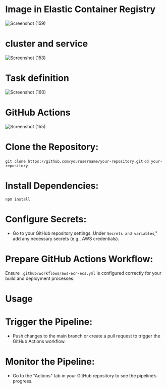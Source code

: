 # Image  in Elastic Container Registry
![Screenshot (159)](https://github.com/user-attachments/assets/b68e8e7a-bf0d-4800-a27a-2d1c5da65a0e) 
<br>
# cluster and service

![Screenshot (153)](https://github.com/user-attachments/assets/9ea7e770-217b-48a4-b740-00a26f0e322d)

# Task definition

![Screenshot (160)](https://github.com/user-attachments/assets/b11ad43c-f764-437d-a016-48cace3772ad)

# GitHub Actions

![Screenshot (155)](https://github.com/user-attachments/assets/0bbaec0b-b3fd-4bf2-80f2-f21af3365959)

# Clone the Repository:
`git clone https://github.com/yourusername/your-repository.git`
`cd your-repository`
# Install Dependencies:
`npm install`

# Configure Secrets: <br>
- Go to your GitHub repository settings.
Under `Secrets and variables`," add any necessary secrets (e.g., AWS credentials).

# Prepare GitHub Actions Workflow: <br>

Ensure `.github/workflows/aws-ecr-ecs.yml` is configured correctly for your build and deployment processes.

# Usage
# Trigger the Pipeline:

- Push changes to the main branch or create a pull request to trigger the GitHub Actions workflow.
# Monitor the Pipeline:

- Go to the "Actions" tab in your GitHub repository to see the pipeline’s progress.
